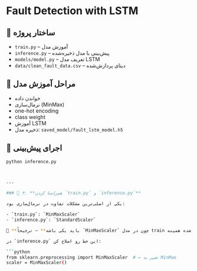 # Fault Detection with LSTM

## 📁 ساختار پروژه
- `train.py` – آموزش مدل
- `inference.py` – پیش‌بینی با مدل ذخیره‌شده
- `models/model.py` – تعریف مدل LSTM
- `data/clean_fault_data.csv` – دیتای پردازش‌شده

## 🧠 مراحل آموزش مدل
- خواندن داده
- نرمال‌سازی (MinMax)
- one-hot encoding
- class weight
- آموزش LSTM
- ذخیره مدل: `saved_model/fault_lstm_model.h5`

## 🧪 اجرای پیش‌بینی
```bash
python inference.py



---

### 🔄 ۳. **هم‌راستا کردن `train.py` و `inference.py`**

یکی از اصلی‌ترین مشکلات تفاوت در نرمال‌سازی بود:

- `train.py`: `MinMaxScaler`
- `inference.py`: `StandardScaler`

🔧 **باید یکی باشه** — ترجیحاً `MinMaxScaler` چون در مدل train شده همینه.

در `inference.py` این خط رو اصلاح کن:

```python
from sklearn.preprocessing import MinMaxScaler  # ← تغییر به MinMax
scaler = MinMaxScaler()
